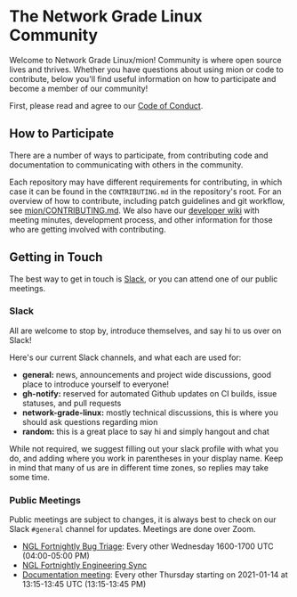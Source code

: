 # The Network Grade Linux Community

Welcome to Network Grade Linux/mion! Community is where open source lives and
thrives. Whether you have questions about using mion or code to contribute,
below you'll find useful information on how to participate and become a member
of our community!

First, please read and agree to our [Code of Conduct](code-of-conduct.md).

## How to Participate

There are a number of ways to participate, from contributing code and
documentation to communicating with others in the community.

Each repository may have different requirements for contributing, in which case
it can be found in the `CONTRIBUTING.md` in the repository's root. For an
overview of how to contribute, including patch guidelines and git workflow, see
[mion/CONTRIBUTING.md](https://github.com/NetworkGradeLinux/mion/blob/dunfell/CONTRIBUTING.md).
We also have our
[developer wiki](https://github.com/NetworkGradeLinux/mion-docs/wiki) with
meeting minutes, development process, and other information for those who are
getting involved with contributing.

## Getting in Touch

The best way to get in touch is [Slack](https://networkgradelinux.slack.com),
or you can attend one of our public meetings.

### Slack

All are welcome to stop by, introduce themselves, and say hi to us over on Slack!

Here's our current Slack channels, and what each are used for:

* **general:** news, announcements and project wide discussions, good place to introduce
  yourself to everyone!
* **gh-notify:** reserved for automated Github updates on CI builds, issue
  statuses, and pull requests
* **network-grade-linux:** mostly technical discussions, this is where you
  should ask questions regarding mion
* **random:** this is a great place to say hi and simply hangout and chat

While not required, we suggest filling out your slack profile with what you do,
and adding where you work in parentheses in your display name. Keep in mind
  that many of us are in different time zones, so replies may take some time.

### Public Meetings

Public meetings are subject to changes, it is always best to check on our Slack
`#general` channel for updates. Meetings are done over Zoom.

* [NGL Fortnightly Bug Triage](https://zoom.us/j/99371975596?pwd=UUZ5blg3ZzZnc1htTnVJNW9NaTlGUT09):
  Every other Wednesday
  1600-1700 UTC (04:00-05:00 PM)
* [NGL Fortnightly Engineering Sync](https://zoom.us/j/99371975596?pwd=UUZ5blg3ZzZnc1htTnVJNW9NaTlGUT09)
* [Documentation meeting](https://zoom.us/j/92718009193?pwd=N3V6Q0lpYzlNZXRNR25EZGEzKy9yUT09):
  Every other Thursday starting on 2021-01-14 at 13:15-13:45 UTC (13:15-13:45 PM)
